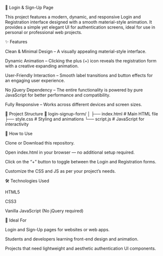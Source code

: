 🔐 Login & Sign-Up Page

This project features a modern, dynamic, and responsive Login and Registration interface designed with a smooth material-style animation. It provides a simple yet elegant UI for authentication screens, ideal for use in personal or professional web projects.

✨ Features

Clean & Minimal Design – A visually appealing material-style interface.

Dynamic Animation – Clicking the plus (+) icon reveals the registration form with a creative expanding animation.

User-Friendly Interaction – Smooth label transitions and button effects for an engaging user experience.

No jQuery Dependency – The entire functionality is powered by pure JavaScript for better performance and compatibility.

Fully Responsive – Works across different devices and screen sizes.

🧩 Project Structure
📁 login-signup-form/
│
├── index.html          # Main HTML file
├── style.css           # Styling and animations
└── script.js           # JavaScript for interactivity

🚀 How to Use

Clone or Download this repository.

Open index.html in your browser — no additional setup required.

Click on the “+” button to toggle between the Login and Registration forms.

Customize the CSS and JS as per your project’s needs.

🛠️ Technologies Used

HTML5

CSS3

Vanilla JavaScript (No jQuery required)

🎯 Ideal For

Login and Sign-Up pages for websites or web apps.

Students and developers learning front-end design and animation.

Projects that need lightweight and aesthetic authentication UI components.